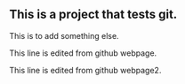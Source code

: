 ## This is a project that tests git. 

This is to add something else. 

This line is edited from github webpage.

This line is edited from github webpage2.
